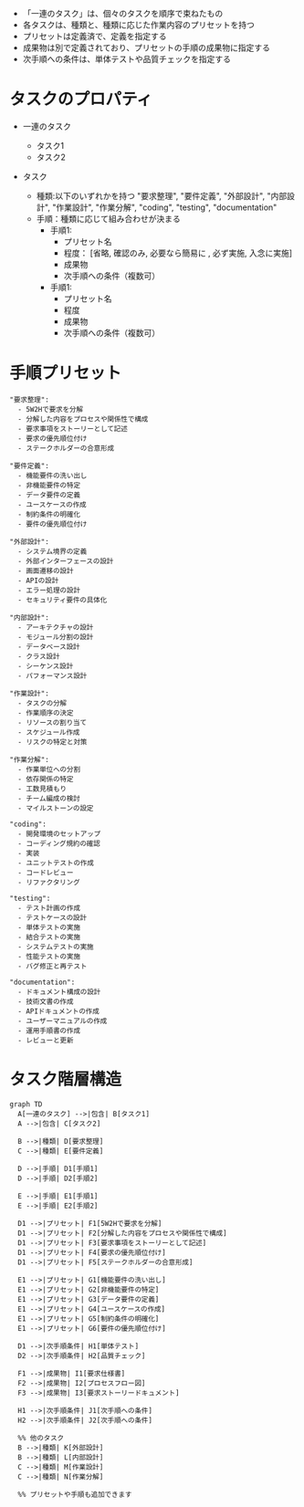 - 「一連のタスク」は、個々のタスクを順序で束ねたもの
- 各タスクは、種類と、種類に応じた作業内容のプリセットを持つ
- プリセットは定義済で、定義を指定する
- 成果物は別で定義されており、プリセットの手順の成果物に指定する
- 次手順への条件は、単体テストや品質チェックを指定する

# タスクのプロパティ

- 一連のタスク
  - タスク1
  - タスク2

- タスク
  - 種類:以下のいずれかを持つ "要求整理", "要件定義", "外部設計", "内部設計", "作業設計",
    "作業分解", "coding", "testing", "documentation"
  - 手順：種類に応じて組み合わせが決まる
    - 手順1:
      - プリセット名
      - 程度： [省略, 確認のみ, 必要なら簡易に , 必ず実施, 入念に実施]
      - 成果物
      - 次手順への条件（複数可）
    - 手順1:
      - プリセット名
      - 程度
      - 成果物
      - 次手順への条件（複数可）

# 手順プリセット

    "要求整理":
      - 5W2Hで要求を分解
      - 分解した内容をプロセスや関係性で構成
      - 要求事項をストーリーとして記述
      - 要求の優先順位付け
      - ステークホルダーの合意形成

    "要件定義":
      - 機能要件の洗い出し
      - 非機能要件の特定
      - データ要件の定義
      - ユースケースの作成
      - 制約条件の明確化
      - 要件の優先順位付け

    "外部設計":
      - システム境界の定義
      - 外部インターフェースの設計
      - 画面遷移の設計
      - APIの設計
      - エラー処理の設計
      - セキュリティ要件の具体化

    "内部設計":
      - アーキテクチャの設計
      - モジュール分割の設計
      - データベース設計
      - クラス設計
      - シーケンス設計
      - パフォーマンス設計

    "作業設計":
      - タスクの分解
      - 作業順序の決定
      - リソースの割り当て
      - スケジュール作成
      - リスクの特定と対策
      
    "作業分解":
      - 作業単位への分割
      - 依存関係の特定
      - 工数見積もり
      - チーム編成の検討
      - マイルストーンの設定

    "coding":
      - 開発環境のセットアップ
      - コーディング規約の確認
      - 実装
      - ユニットテストの作成
      - コードレビュー
      - リファクタリング

    "testing":
      - テスト計画の作成
      - テストケースの設計
      - 単体テストの実施
      - 結合テストの実施
      - システムテストの実施
      - 性能テストの実施
      - バグ修正と再テスト

    "documentation":
      - ドキュメント構成の設計
      - 技術文書の作成
      - APIドキュメントの作成
      - ユーザーマニュアルの作成
      - 運用手順書の作成
      - レビューと更新

# タスク階層構造

```mermaid
graph TD
  A[一連のタスク] -->|包含| B[タスク1]
  A -->|包含| C[タスク2]

  B -->|種類| D[要求整理]
  C -->|種類| E[要件定義]

  D -->|手順| D1[手順1]
  D -->|手順| D2[手順2]
  
  E -->|手順| E1[手順1]
  E -->|手順| E2[手順2]

  D1 -->|プリセット| F1[5W2Hで要求を分解]
  D1 -->|プリセット| F2[分解した内容をプロセスや関係性で構成]
  D1 -->|プリセット| F3[要求事項をストーリーとして記述]
  D1 -->|プリセット| F4[要求の優先順位付け]
  D1 -->|プリセット| F5[ステークホルダーの合意形成]

  E1 -->|プリセット| G1[機能要件の洗い出し]
  E1 -->|プリセット| G2[非機能要件の特定]
  E1 -->|プリセット| G3[データ要件の定義]
  E1 -->|プリセット| G4[ユースケースの作成]
  E1 -->|プリセット| G5[制約条件の明確化]
  E1 -->|プリセット| G6[要件の優先順位付け]

  D1 -->|次手順条件| H1[単体テスト]
  D2 -->|次手順条件| H2[品質チェック]

  F1 -->|成果物| I1[要求仕様書]
  F2 -->|成果物| I2[プロセスフロー図]
  F3 -->|成果物| I3[要求ストーリードキュメント]

  H1 -->|次手順条件| J1[次手順への条件]
  H2 -->|次手順条件| J2[次手順への条件]

  %% 他のタスク
  B -->|種類| K[外部設計]
  B -->|種類| L[内部設計]
  C -->|種類| M[作業設計]
  C -->|種類| N[作業分解]

  %% プリセットや手順も追加できます
```
